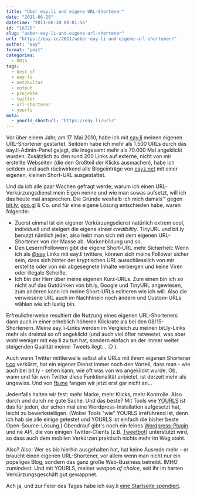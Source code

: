```yaml
---
title: "Über eay.li und eigene URL-Shortener"
date: "2011-06-29"
datetime: "2011-06-30 00:01:56"
id: "16728"
slug: "ueber-eay-li-und-eigene-url-shortener"
url: "https://eay.cc/2011/ueber-eay-li-und-eigene-url-shortener/"
author: "eay"
format: "post"
categories:
  - 0815
tags:
  - best-of
  - eay-li
  - netzkultur
  - output
  - projekte
  - twitter
  - url-shortener
  - yourls
meta:
  - yourls_shorturl: "https://eay.li/urls"
---
```


Vor über einem Jahr, am 17. Mai 2010, habe ich mit [eay.li](https://eay.li/) meinen eigenen URL-Shortener gestartet. Seitdem habe ich mehr als 1.500 URLs durch das eay.li-Admin-Panel gejagt, die insgesamt mehr als 70.000 Mal angeklickt wurden. Zusätzlich zu den rund 200 Links auf externe, nicht von mir erstellte Webseiten (die den Großteil der Klicks ausmachen), habe ich seitdem und auch rückwirkend alle Blogeinträge von [eayz.net](http://eay.cc/) mit einer eigenen, kleinen Short-URL ausgestattet.

Und da ich alle paar Wochen gefragt werde, warum ich einen URL-Verkürzungsdienst mein Eigen nenne und wie man sowas aufsetzt, will ich das heute mal ansprechen. Die Gründe weshalb ich mich damals™ gegen [bit.ly](https://bit.ly/), [goo.gl](http://goo.gl/) & Co. und für eine eigene Lösung entschieden habe, waren folgende:

- Zuerst einmal ist ein eigener Verkürzungsdienst natürlich extrem cool, individuell und steigert die eigene _street credibility_. TinyURL und bit.ly benutzt nämlich jeder, also hebt man sich mit dem eigenen URL-Shortener von der Masse ab. Markenbildung und so.
- Den Lesern/Followern gibt die eigene Short-URL mehr Sicherheit: Wenn ich als [@eay](http://twitter.com/eay) Links mit eay.li twittere, können sich meine Follower sicher sein, dass sich hinter der kryptischen URL ausschliesslich von mir erstellte oder von mir abgesegnete Inhalte verbergen und keine Viren oder illegale Scheiße.
- Ich bin der Herr über meine eigenen Kurz-URLs. Zum einen bin ich so nicht auf das Gutdünken von bit.ly, Google und TinyURL angewiesen, zum anderen kann ich meine Short-URLs editieren wie ich will. Also die verwiesene URL auch im Nachhinein noch ändern und Custom-URLs wählen wie ich lustig bin.

Erfreulicherweise resultiert die Nutzung eines eigenen URL-Shorteners dann auch in einer erheblich höheren Klickrate als bei den 08/15-Shortenern. Meine eay.li-Links werden im Vergleich zu meinen bit.ly-Links mehr als dreimal so oft angeklickt (und auch viel öfter retweetet, was aber wohl weniger mit eay.li zu tun hat, sondern einfach an der immer weiter steigenden Qualität meiner Tweets liegt... :D ).

Auch wenn Twitter mittlerweile selbst alle URLs mit ihrem eigenen Shortener [t.co](http://t.co/) verkürzt, hat ein eigener Dienst immer noch den Vorteil, dass man - wie auch bei bit.ly - sehen kann, wie oft was von wo angeklickt wurde. Ob, wann und für wen Twitter diese Funktionalität anbietet, ist derzeit mehr als ungewiss. Und von [fb.me](http://fb.me/) fangen wir jetzt erst gar nicht an...

Jedenfalls halten wir fest: mehr Marke, mehr Klicks, mehr Kontrolle. Also durch und durch ne gute Sache. Und das beste? Mit Tools wie [YOURLS](http://yourls.org/) ist das für jeden, der schon mal eine Wordpress-Installation aufgesetzt hat, leicht zu bewerkstelligen. (Wobei Tools "wie" YOURLS irreführend ist, denn ich hab sie alle einige getestet und YOURLS ist einfach die bisher beste Open-Source-Lösung.) Obendrauf gibt's noch ein feines [Wordpress-Plugin](http://wordpress.org/extend/plugins/yourls-wordpress-to-twitter/) und ne API, die von einigen Twitter-Clients (z.B. [Tweetbot](http://tapbots.com/software/tweetbot/)) unterstützt wird, so dass auch dem mobilen Verkürzen praktisch nichts mehr im Weg steht.

Also? Also: Wer es bis hierhin ausgehalten hat, hat keine Ausrede mehr - er braucht einen eigenen URL-Shortener, vor allem wenn man nicht nur ein popeliges Blog, sondern das ganz große Web-Business betreibt. IMHO zumindest. Und mit YOURLS, meiner _weapon of choice_, seit ihr im harten Verkürzungsgeschäft gut gewappnet.

Ach ja, und zur Feier des Tages habe ich eay.li [eine Startseite spendiert](https://eay.li/).
